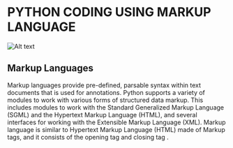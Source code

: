 # PYTHON CODING USING MARKUP LANGUAGE

![Alt text](https://tse3.mm.bing.net/th?id=OIP.MfutrxtaCvplFZE4Y1krFQHaEK&pid=Api&P=0&w=310&h=175 "a title")

## Markup Languages
Markup languages provide pre-defined, parsable syntax within text documents that is used for annotations. 
Python supports a variety of modules to work with various forms of structured data markup.
This includes modules to work with the Standard Generalized Markup Language (SGML) and the Hypertext Markup Language (HTML),
and several interfaces for working with the Extensible Markup Language (XML).
Markup language is similar to Hypertext Markup Language (HTML) made of Markup tags, and it consists of the opening tag and closing tag .
  